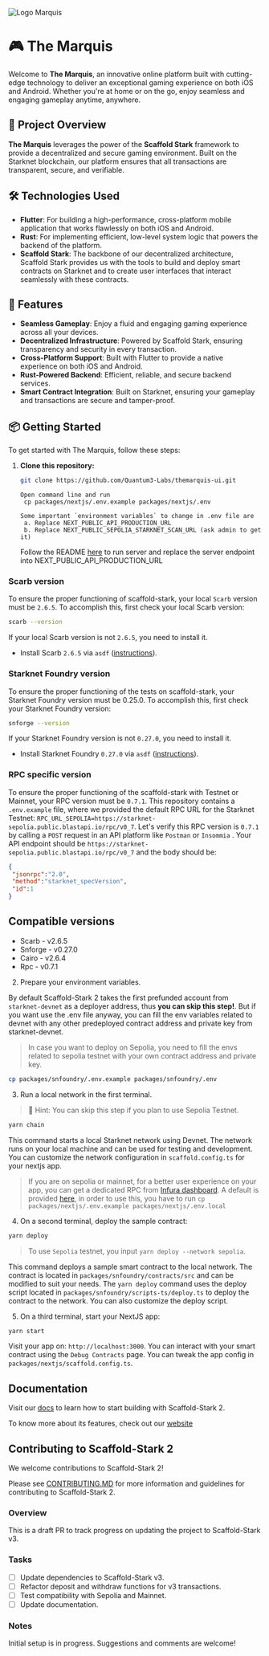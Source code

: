 ![Logo Marquis](/packages/nextjs/public/wordmark.svg)

# 🎮 The Marquis

Welcome to **The Marquis**, an innovative online platform built with cutting-edge technology to deliver an exceptional gaming experience on both iOS and Android. Whether you're at home or on the go, enjoy seamless and engaging gameplay anytime, anywhere.

## 🚀 Project Overview

**The Marquis** leverages the power of the **Scaffold Stark** framework to provide a decentralized and secure gaming environment. Built on the Starknet blockchain, our platform ensures that all transactions are transparent, secure, and verifiable.

## 🛠️ Technologies Used

- **Flutter**: For building a high-performance, cross-platform mobile application that works flawlessly on both iOS and Android.
- **Rust**: For implementing efficient, low-level system logic that powers the backend of the platform.
- **Scaffold Stark**: The backbone of our decentralized architecture, Scaffold Stark provides us with the tools to build and deploy smart contracts on Starknet and to create user interfaces that interact seamlessly with these contracts.

## 🌟 Features

- **Seamless Gameplay**: Enjoy a fluid and engaging gaming experience across all your devices.
- **Decentralized Infrastructure**: Powered by Scaffold Stark, ensuring transparency and security in every transaction.
- **Cross-Platform Support**: Built with Flutter to provide a native experience on both iOS and Android.
- **Rust-Powered Backend**: Efficient, reliable, and secure backend services.
- **Smart Contract Integration**: Built on Starknet, ensuring your gameplay and transactions are secure and tamper-proof.

## 📦 Getting Started

To get started with The Marquis, follow these steps:

1. **Clone this repository:**

   ```bash
   git clone https://github.com/Quantum3-Labs/themarquis-ui.git
   ```

   ```
   Open command line and run
    cp packages/nextjs/.env.example packages/nextjs/.env
   ```

   ```
   Some important `environment variables` to change in .env file are
    a. Replace NEXT_PUBLIC_API_PRODUCTION_URL 
    b. Replace NEXT_PUBLIC_SEPOLIA_STARKNET_SCAN_URL (ask admin to get it) 
    ```

    Follow the README [here](https://github.com/Quantum3-Labs/themarquis-server/tree/develop) to run server
    and replace the server endpoint into NEXT_PUBLIC_API_PRODUCTION_URL

### Scarb version

To ensure the proper functioning of scaffold-stark, your local `Scarb` version must be `2.6.5`. To accomplish this, first check your local Scarb version:

```sh
scarb --version
```

If your local Scarb version is not `2.6.5`, you need to install it.

- Install Scarb `2.6.5` via `asdf` ([instructions](https://docs.swmansion.com/scarb/download.html#install-via-asdf)).

### Starknet Foundry version

To ensure the proper functioning of the tests on scaffold-stark, your Starknet Foundry version must be 0.25.0. To accomplish this, first check your Starknet Foundry version:

```sh
snforge --version
```

If your Starknet Foundry version is not `0.27.0`, you need to install it.

- Install Starknet Foundry `0.27.0` via `asdf` ([instructions](https://foundry-rs.github.io/starknet-foundry/getting-started/installation.html#installation-via-asdf)).

### RPC specific version

To ensure the proper functioning of the scaffold-stark with Testnet or Mainnet, your RPC version must be `0.7.1`. This repository contains a `.env.example` file, where we provided the default RPC URL for the Starknet Testnet: `RPC_URL_SEPOLIA=https://starknet-sepolia.public.blastapi.io/rpc/v0_7`. Let's verify this RPC version is `0.7.1` by calling a `POST` request in an API platform like `Postman` or `Insommia` . Your API endpoint should be `https://starknet-sepolia.public.blastapi.io/rpc/v0_7` and the body should be:

```json
{
 "jsonrpc":"2.0",
 "method":"starknet_specVersion",
 "id":1
}
```

## Compatible versions

- Scarb - v2.6.5
- Snforge - v0.27.0
- Cairo - v2.6.4
- Rpc - v0.7.1

2. Prepare your environment variables.

By default Scaffold-Stark 2 takes the first prefunded account from `starknet-devnet` as a deployer address, thus **you can skip this step!**. But if you want use the .env file anyway, you can fill the env variables related to devnet with any other predeployed contract address and private key from starknet-devnet.

> In case you want to deploy on Sepolia, you need to fill the envs related to sepolia testnet with your own contract address and private key.

```bash
cp packages/snfoundry/.env.example packages/snfoundry/.env
```

3. Run a local network in the first terminal.

> 💬 Hint: You can skip this step if you plan to use Sepolia Testnet.

```bash
yarn chain
```

This command starts a local Starknet network using Devnet. The network runs on your local machine and can be used for testing and development. You can customize the network configuration in `scaffold.config.ts` for your nextjs app.

> If you are on sepolia or mainnet, for a better user experience on your app, you can get a dedicated RPC from [Infura dashboard](https://www.infura.io/). A default is provided [here](https://github.com/Quantum3-Labs/scaffold-stark-2/tree/main/packages/nextjs/.env.example), in order to use this, you have to run `cp packages/nextjs/.env.example packages/nextjs/.env.local`

4. On a second terminal, deploy the sample contract:

```bash
yarn deploy
```

> To use `Sepolia` testnet, you input `yarn deploy --network sepolia`.

This command deploys a sample smart contract to the local network. The contract is located in `packages/snfoundry/contracts/src` and can be modified to suit your needs. The `yarn deploy` command uses the deploy script located in `packages/snfoundry/scripts-ts/deploy.ts` to deploy the contract to the network. You can also customize the deploy script.

5. On a third terminal, start your NextJS app:

```bash
yarn start
```

Visit your app on: `http://localhost:3000`. You can interact with your smart contract using the `Debug Contracts` page. You can tweak the app config in `packages/nextjs/scaffold.config.ts`.

## Documentation

Visit our [docs](https://www.docs.scaffoldstark.com/) to learn how to start building with Scaffold-Stark 2.

To know more about its features, check out our [website](https://scaffoldstark.com)

## Contributing to Scaffold-Stark 2

We welcome contributions to Scaffold-Stark 2!

Please see [CONTRIBUTING.MD](https://github.com/Quantum3-Labs/scaffold-stark-2/blob/main/CONTRIBUTING.md) for more information and guidelines for contributing to Scaffold-Stark 2.
### Overview
This is a draft PR to track progress on updating the project to Scaffold-Stark v3.

### Tasks
- [ ] Update dependencies to Scaffold-Stark v3.
- [ ] Refactor deposit and withdraw functions for v3 transactions.
- [ ] Test compatibility with Sepolia and Mainnet.
- [ ] Update documentation.

### Notes
Initial setup is in progress. Suggestions and comments are welcome!
